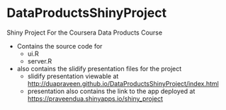 # DataProductsShinyProject
Shiny Project For the Coursera Data Products Course

 - Contains the source code for
   * ui.R
   * server.R
 - also contains the slidify presentation files for the project
   * slidify presentation viewable at http://duapraveen.github.io/DataProductsShinyProject/index.html
   * presentation also contains the link to the app deployed at https://praveendua.shinyapps.io/shiny_project

